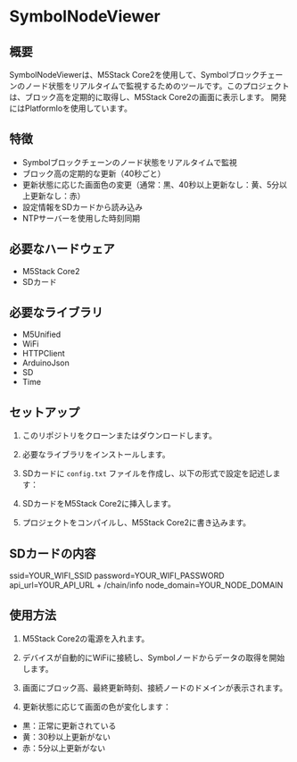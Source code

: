 # SymbolNodeViewer

## 概要

SymbolNodeViewerは、M5Stack Core2を使用して、Symbolブロックチェーンのノード状態をリアルタイムで監視するためのツールです。このプロジェクトは、ブロック高を定期的に取得し、M5Stack Core2の画面に表示します。
開発にはPlatformIoを使用しています。

## 特徴

- Symbolブロックチェーンのノード状態をリアルタイムで監視
- ブロック高の定期的な更新（40秒ごと）
- 更新状態に応じた画面色の変更（通常：黒、40秒以上更新なし：黄、5分以上更新なし：赤）
- 設定情報をSDカードから読み込み
- NTPサーバーを使用した時刻同期

## 必要なハードウェア

- M5Stack Core2
- SDカード

## 必要なライブラリ

- M5Unified
- WiFi
- HTTPClient
- ArduinoJson
- SD
- Time

## セットアップ

1. このリポジトリをクローンまたはダウンロードします。

2. 必要なライブラリをインストールします。

3. SDカードに `config.txt` ファイルを作成し、以下の形式で設定を記述します：

4. SDカードをM5Stack Core2に挿入します。

5. プロジェクトをコンパイルし、M5Stack Core2に書き込みます。

## SDカードの内容
ssid=YOUR_WIFI_SSID
password=YOUR_WIFI_PASSWORD
api_url=YOUR_API_URL + /chain/info
node_domain=YOUR_NODE_DOMAIN

## 使用方法

1. M5Stack Core2の電源を入れます。

2. デバイスが自動的にWiFiに接続し、Symbolノードからデータの取得を開始します。

3. 画面にブロック高、最終更新時刻、接続ノードのドメインが表示されます。

4. 更新状態に応じて画面の色が変化します：
- 黒：正常に更新されている
- 黄：30秒以上更新がない
- 赤：5分以上更新がない

